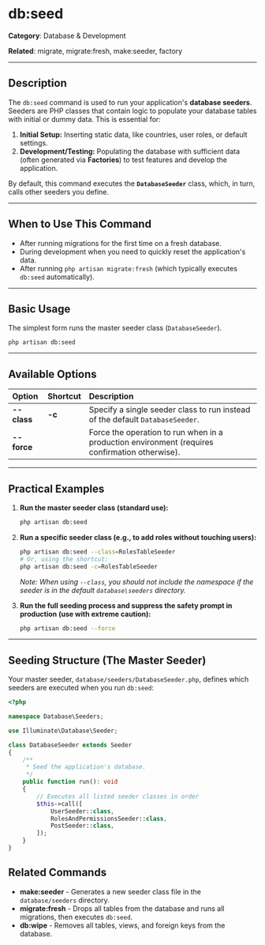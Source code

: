 # db:seed

**Category**: Database & Development

**Related**: migrate, migrate:fresh, make:seeder, factory

---

## Description

The `db:seed` command is used to run your application's **database seeders**. Seeders are PHP classes that contain logic to populate your database tables with initial or dummy data. This is essential for:

1.  **Initial Setup:** Inserting static data, like countries, user roles, or default settings.
2.  **Development/Testing:** Populating the database with sufficient data (often generated via **Factories**) to test features and develop the application.

By default, this command executes the **`DatabaseSeeder`** class, which, in turn, calls other seeders you define.

---

## When to Use This Command

- After running migrations for the first time on a fresh database.
- During development when you need to quickly reset the application's data.
- After running `php artisan migrate:fresh` (which typically executes `db:seed` automatically).

---

## Basic Usage

The simplest form runs the master seeder class (`DatabaseSeeder`).

`php artisan db:seed`

---

## Available Options

| Option | Shortcut | Description |
| :--- | :--- | :--- |
| **--class** | **-c** | Specify a single seeder class to run instead of the default `DatabaseSeeder`. |
| **--force** | | Force the operation to run when in a production environment (requires confirmation otherwise). |

---

## Practical Examples

1.  **Run the master seeder class (standard use):**
    ```bash
    php artisan db:seed
    ```

2.  **Run a specific seeder class (e.g., to add roles without touching users):**
    ```bash
    php artisan db:seed --class=RolesTableSeeder
    # Or, using the shortcut:
    php artisan db:seed -c=RolesTableSeeder
    ```
    *Note: When using `--class`, you should not include the namespace if the seeder is in the default `database\seeders` directory.*

3.  **Run the full seeding process and suppress the safety prompt in production (use with extreme caution):**
    ```bash
    php artisan db:seed --force
    ```

---

## Seeding Structure (The Master Seeder)

Your master seeder, `database/seeders/DatabaseSeeder.php`, defines which seeders are executed when you run `db:seed`:

```php
<?php

namespace Database\Seeders;

use Illuminate\Database\Seeder;

class DatabaseSeeder extends Seeder
{
    /**
     * Seed the application's database.
     */
    public function run(): void
    {
        // Executes all listed seeder classes in order
        $this->call([
            UserSeeder::class,
            RolesAndPermissionsSeeder::class,
            PostSeeder::class,
        ]);
    }
}
```
## Related Commands

* **make:seeder** - Generates a new seeder class file in the `database/seeders` directory.
* **migrate:fresh** - Drops all tables from the database and runs all migrations, then executes `db:seed`.
* **db:wipe** - Removes all tables, views, and foreign keys from the database.
